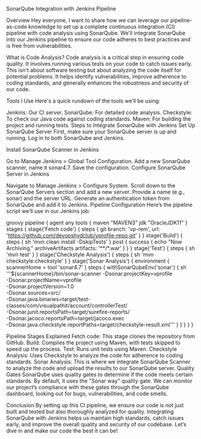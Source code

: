 SonarQube Integration with Jenkins Pipeline

Overview
Hey everyone, I want to share how we can leverage our pipeline-as-code knowledge to set up a complete continuous integration (CI) pipeline with code analysis using SonarQube. We'll integrate SonarQube into our Jenkins pipeline to ensure our code adheres to best practices and is free from vulnerabilities.

What is Code Analysis?
Code analysis is a critical step in ensuring code quality. It involves running various tests on your code to catch issues early. This isn't about software testing but about analyzing the code itself for potential problems. It helps identify vulnerabilities, improve adherence to coding standards, and generally enhances the robustness and security of our code.

Tools i Use
Here's a quick rundown of the tools we’ll be using:

Jenkins: Our CI server.
SonarQube: For detailed code analysis.
Checkstyle: To check our Java code against coding standards.
Maven: For building the project and running tests.
Steps to Integrate SonarQube with Jenkins
Set Up SonarQube Server
First, make sure your SonarQube server is up and running. Log in to both SonarQube and Jenkins.

Install SonarQube Scanner in Jenkins

Go to Manage Jenkins > Global Tool Configuration.
Add a new SonarQube scanner, name it sonar4.7.
Save the configuration.
Configure SonarQube Server in Jenkins

Navigate to Manage Jenkins > Configure System.
Scroll down to the SonarQube Servers section and add a new server.
Provide a name (e.g., sonar) and the server URL.
Generate an authentication token from SonarQube and add it to Jenkins.
Pipeline Configuration
Here’s the pipeline script we’ll use in our Jenkins job:

groovy
pipeline {
    agent any
    tools {
        maven "MAVEN3"
        jdk "OracleJDK11"
    }
    stages {
        stage('Fetch code') {
            steps {
                git branch: 'vp-rem', url: 'https://github.com/devopshydclub/vprofile-repo.git'
            }
        }
        stage('Build') {
            steps {
                sh 'mvn clean install -DskipTests'
            }
            post {
                success {
                    echo "Now Archiving."
                    archiveArtifacts artifacts: '**/*.war'
                }
            }
        }
        stage('Test') {
            steps {
                sh 'mvn test'
            }
        }
        stage('Checkstyle Analysis') {
            steps {
                sh 'mvn checkstyle:checkstyle'
            }
        }
        stage('Sonar Analysis') {
            environment {
                scannerHome = tool 'sonar4.7'
            }
            steps {
                withSonarQubeEnv('sonar') {
                    sh '''${scannerHome}/bin/sonar-scanner -Dsonar.projectKey=vprofile \
                        -Dsonar.projectName=vprofile \
                        -Dsonar.projectVersion=1.0 \
                        -Dsonar.sources=src/ \
                        -Dsonar.java.binaries=target/test-classes/com/visualpathit/account/controllerTest/ \
                        -Dsonar.junit.reportsPath=target/surefire-reports/ \
                        -Dsonar.jacoco.reportsPath=target/jacoco.exec \
                        -Dsonar.java.checkstyle.reportPaths=target/checkstyle-result.xml'''
                }
            }
        }
    }
}

Pipeline Stages Explained
Fetch code: This stage clones the repository from GitHub.
Build: Compiles the project using Maven, with tests skipped to speed up the process.
Test: Runs unit tests using Maven.
Checkstyle Analysis: Uses Checkstyle to analyze the code for adherence to coding standards.
Sonar Analysis: This is where we integrate SonarQube Scanner to analyze the code and upload the results to our SonarQube server.
Quality Gates
SonarQube uses quality gates to determine if the code meets certain standards. By default, it uses the "Sonar way" quality gate. We can monitor our project’s compliance with these gates through the SonarQube dashboard, looking out for bugs, vulnerabilities, and code smells.

Conclusion
By setting up this CI pipeline, we ensure our code is not just built and tested but also thoroughly analyzed for quality. Integrating SonarQube with Jenkins helps us maintain high standards, catch issues early, and improve the overall quality and security of our codebase. Let’s dive in and make our code the best it can be!
